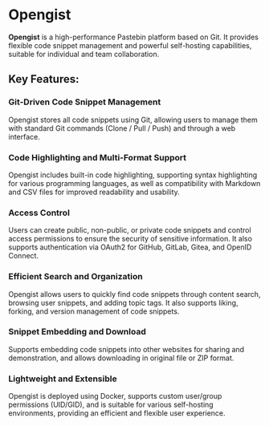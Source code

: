 # Opengist
**Opengist** is a high-performance Pastebin platform based on Git. It provides flexible code snippet management and powerful self-hosting capabilities, suitable for individual and team collaboration.

## Key Features:

### Git-Driven Code Snippet Management
Opengist stores all code snippets using Git, allowing users to manage them with standard Git commands (Clone / Pull / Push) and through a web interface.

### Code Highlighting and Multi-Format Support
Opengist includes built-in code highlighting, supporting syntax highlighting for various programming languages, as well as compatibility with Markdown and CSV files for improved readability and usability.

### Access Control
Users can create public, non-public, or private code snippets and control access permissions to ensure the security of sensitive information. It also supports authentication via OAuth2 for GitHub, GitLab, Gitea, and OpenID Connect.

### Efficient Search and Organization
Opengist allows users to quickly find code snippets through content search, browsing user snippets, and adding topic tags. It also supports liking, forking, and version management of code snippets.

### Snippet Embedding and Download
Supports embedding code snippets into other websites for sharing and demonstration, and allows downloading in original file or ZIP format.

### Lightweight and Extensible
Opengist is deployed using Docker, supports custom user/group permissions (UID/GID), and is suitable for various self-hosting environments, providing an efficient and flexible user experience.